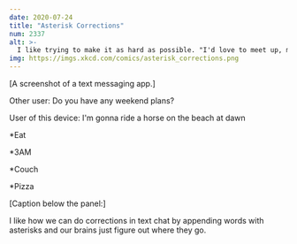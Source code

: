 ```yaml
---
date: 2020-07-24
title: "Asterisk Corrections"
num: 2337
alt: >-
  I like trying to make it as hard as possible. "I'd love to meet up, maybe in a few days? Next week is looking pretty empty. *witchcraft"
img: https://imgs.xkcd.com/comics/asterisk_corrections.png
---
```

[A screenshot of a text messaging app.]

Other user: Do you have any weekend plans?

User of this device: I'm gonna ride a horse on the beach at dawn

*Eat

*3AM

*Couch

*Pizza

[Caption below the panel:]

I like how we can do corrections in text chat by appending words with asterisks and our brains just figure out where they go.